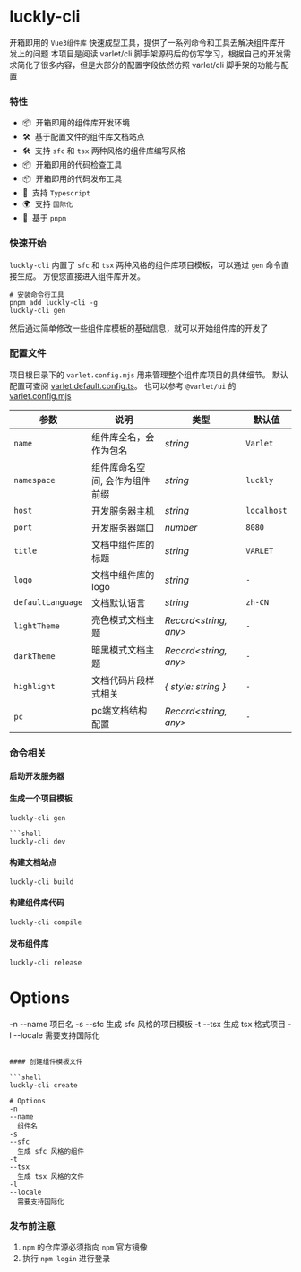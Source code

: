 # luckly-cli

开箱即用的 `Vue3组件库` 快速成型工具，提供了一系列命令和工具去解决组件库开发上的问题
本项目是阅读 varlet/cli 脚手架源码后的仿写学习，根据自己的开发需求简化了很多内容，但是大部分的配置字段依然仿照 varlet/cli 脚手架的功能与配置

### 特性
- 📦 &nbsp;开箱即用的组件库开发环境
- 🛠️ &nbsp;基于配置文件的组件库文档站点
- 🛠️ &nbsp;支持 `sfc` 和 `tsx` 两种风格的组件库编写风格
- 📦 &nbsp;开箱即用的代码检查工具
- 📦 &nbsp;开箱即用的代码发布工具
- 💪 &nbsp;支持 `Typescript`
- 🌍 &nbsp;支持 `国际化`
- 🚀 &nbsp;基于 `pnpm`

### 快速开始

`luckly-cli` 内置了 `sfc` 和 `tsx` 两种风格的组件库项目模板，可以通过 `gen` 命令直接生成。
方便您直接进入组件库开发。

```shell
# 安装命令行工具
pnpm add luckly-cli -g
luckly-cli gen
```

然后通过简单修改一些组件库模板的基础信息，就可以开始组件库的开发了

### 配置文件

项目根目录下的 `varlet.config.mjs` 用来管理整个组件库项目的具体细节。
默认配置可查阅 [varlet.default.config.ts](https://github.com/varletjs/varlet/blob/dev/packages/varlet-cli/src/node/config/varlet.default.config.ts)。
也可以参考 `@varlet/ui` 的 [varlet.config.mjs](https://github.com/varletjs/varlet/blob/dev/packages/varlet-ui/varlet.config.mjs)

| 参数 | 说明 | 类型 | 默认值 |
| ----- | -------------- | -------- | ---------- |
| `name` | 组件库全名，会作为包名 | _string_ | `Varlet` |
| `namespace` | 组件库命名空间, 会作为组件前缀 | _string_ | `luckly` |
| `host` | 开发服务器主机 | _string_ | `localhost` |
| `port` | 开发服务器端口 | _number_ | `8080` |
| `title` | 文档中组件库的标题 | _string_ | `VARLET` |
| `logo` | 文档中组件库的logo | _string_ | `-` |
| `defaultLanguage` | 文档默认语言 | _string_ | `zh-CN` |
| `lightTheme` | 亮色模式文档主题 | _Record<string, any>_ | `-` |
| `darkTheme` | 暗黑模式文档主题 | _Record<string, any>_ | `-` |
| `highlight` | 文档代码片段样式相关 | _{ style: string }_ | `-` |
| `pc` | pc端文档结构配置 | _Record<string, any>_ | `-` |


### 命令相关

#### 启动开发服务器

#### 生成一个项目模板

```shell
luckly-cli gen

```shell
luckly-cli dev
```

#### 构建文档站点

```shell
luckly-cli build
```


#### 构建组件库代码

```shell
luckly-cli compile
```

#### 发布组件库

```shell
luckly-cli release
```

# Options
-n
--name
  项目名
-s
--sfc
  生成 sfc 风格的项目模板
-t
--tsx
  生成 tsx 格式项目
-l
--locale
  需要支持国际化
```

#### 创建组件模板文件

```shell
luckly-cli create

# Options
-n
--name
  组件名
-s
--sfc
  生成 sfc 风格的组件
-t
--tsx
  生成 tsx 风格的文件
-l
--locale
  需要支持国际化
```

### 发布前注意

1. `npm` 的仓库源必须指向 `npm` 官方镜像
2. 执行 `npm login` 进行登录
